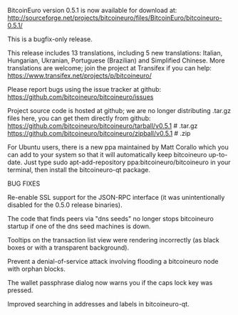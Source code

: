 BitcoinEuro version 0.5.1 is now available for download at:
http://sourceforge.net/projects/bitcoineuro/files/BitcoinEuro/bitcoineuro-0.5.1/

This is a bugfix-only release.

This release includes 13 translations, including 5 new translations:
Italian, Hungarian, Ukranian, Portuguese (Brazilian) and Simplified Chinese.
More translations are welcome; join the project at Transifex if you can help:
https://www.transifex.net/projects/p/bitcoineuro/

Please report bugs using the issue tracker at github:
https://github.com/bitcoineuro/bitcoineuro/issues

Project source code is hosted at github; we are no longer
distributing .tar.gz files here, you can get them
directly from github:
https://github.com/bitcoineuro/bitcoineuro/tarball/v0.5.1  # .tar.gz
https://github.com/bitcoineuro/bitcoineuro/zipball/v0.5.1  # .zip

For Ubuntu users, there is a new ppa maintained by Matt Corallo which
you can add to your system so that it will automatically keep
bitcoineuro up-to-date.  Just type
sudo apt-add-repository ppa:bitcoineuro/bitcoineuro
in your terminal, then install the bitcoineuro-qt package.


BUG FIXES

Re-enable SSL support for the JSON-RPC interface (it was unintentionally
disabled for the 0.5.0 release binaries).

The code that finds peers via "dns seeds" no longer stops bitcoineuro startup
if one of the dns seed machines is down.

Tooltips on the transaction list view were rendering incorrectly (as black boxes
or with a transparent background).

Prevent a denial-of-service attack involving flooding a bitcoineuro node with
orphan blocks.

The wallet passphrase dialog now warns you if the caps lock key was pressed.

Improved searching in addresses and labels in bitcoineuro-qt.
